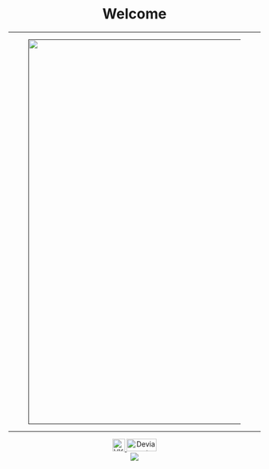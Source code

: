 <div class="page-body">
  <h1 id="c993d760-9f1b-461f-bffc-bcbd9e3bd1fb" class="" align="center">Welcome</h1>
  <hr id="513a359e-d41e-476f-8513-2092e3d14b1f"><figure id="f6eafbf0-35bc-44d0-8ed6-6c19f0f35cd9" class="image"><a href=""><img style="width:768px" src="https://s3.us-west-2.amazonaws.com/secure.notion-static.com/9d184b12-70d7-4bca-babc-3eb8b7caf7bf/channels4_banner.jpg?X-Amz-Algorithm=AWS4-HMAC-SHA256&X-Amz-Content-Sha256=UNSIGNED-PAYLOAD&X-Amz-Credential=AKIAT73L2G45EIPT3X45%2F20221222%2Fus-west-2%2Fs3%2Faws4_request&X-Amz-Date=20221222T165054Z&X-Amz-Expires=86400&X-Amz-Signature=3f3c4aa1b31a9012625c0854fc307d995cd4770f47cc4deefdc4d4bbd47e8c24&X-Amz-SignedHeaders=host&response-content-disposition=filename%3D%22channels4_banner.jpg%22&x-id=GetObject"></a></figure><hr id="c74dfe66-d788-4ee7-b208-fd50297eeecc"><p id="74d6db89-6cf8-44a5-9ecb-a27b202191de" class="">
</p></div>
<div id="badges" align="center">
  <a href="https://vk.com/timur_sulemanov">
    <img src="https://upload.wikimedia.org/wikipedia/commons/thumb/f/f3/VK_Compact_Logo_%282021-present%29.svg/1024px-VK_Compact_Logo_%282021-present%29.svg.png" alt="VK Badge" width="25" height="25"/>
  </a>
  <a href="https://www.deviantart.com/alaethir">
    <img src="https://upload.wikimedia.org/wikipedia/commons/9/9b/DeviantArt_Logo.png" alt="Devianart Badge" width="60" height="25"/>
  </a>
</div>
<div id="stats" align="center">
  <a href="https://git.io/streak-stats"><img src="https://streak-stats.demolab.com?user=legoloss3775&theme=dark"/></a>
</div>
<!--
**legoloss3775/legoloss3775** is a ✨ _special_ ✨ repository because its `README.md` (this file) appears on your GitHub profile.

Here are some ideas to get you started:

- 🔭 I’m currently working on ...
- 🌱 I’m currently learning ...
- 👯 I’m looking to collaborate on ...
- 🤔 I’m looking for help with ...
- 💬 Ask me about ...
- 📫 How to reach me: ...
- 😄 Pronouns: ...
- ⚡ Fun fact: ...
-->

<!--
**legoloss3775/legoloss3775** is a ✨ _special_ ✨ repository because its `README.md` (this file) appears on your GitHub profile.

Here are some ideas to get you started:

- 🔭 I’m currently working on ...
- 🌱 I’m currently learning ...
- 👯 I’m looking to collaborate on ...
- 🤔 I’m looking for help with ...
- 💬 Ask me about ...
- 📫 How to reach me: ...
- 😄 Pronouns: ...
- ⚡ Fun fact: ...
-->

